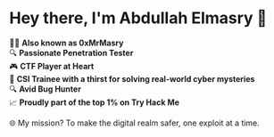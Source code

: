 # Hey there, I'm Abdullah Elmasry 🚀

👨‍💻 **Also known as 0xMrMasry**  
🔍 **Passionate Penetration Tester**  
🎮 **CTF Player at Heart**  
🔬 **CSI Trainee with a thirst for solving real-world cyber mysteries**  
🔍 **Avid Bug Hunter**  
📈 **Proudly part of the top 1% on Try Hack Me**  

🌐 My mission? To make the digital realm safer, one exploit at a time.
